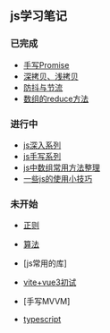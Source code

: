 
## js学习笔记

### 已完成

- [手写Promise](./promise.html)
- [深拷贝、浅拷贝](./js-copy.html)
- [防抖与节流](./debounce-throttle.html)
- [数组的reduce方法](./array-reduce.html)




### 进行中

- [js深入系列](./depth.html)
- [js手写系列](./handle-codes.html)
- [js中数组常用方法整理](./array-methods.html)
- [一些js的使用小技巧](./js-skills.html)

<!-- - [一些笔试题](./js-interview.html) -->
<!-- - [js深入：面试题整理](./interview.html) -->



### 未开始

- [正则](./regexp.html)

- [算法](./arithmetic.html)

- [js常用的库]

- [vite+vue3初试](./vite.html)

- [手写MVVM]
- [typescript](./ts.html)


